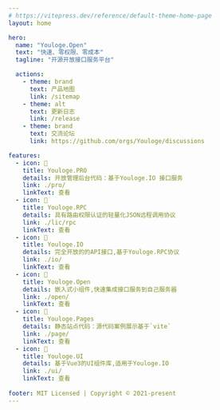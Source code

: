 ```yaml
---
# https://vitepress.dev/reference/default-theme-home-page
layout: home

hero:
  name: "Youloge.Open"
  text: "快速、零权限、零成本"
  tagline: "开源开放接口服务平台"

  actions:
    - theme: brand
      text: 产品地图
      link: /sitemap
    - theme: alt
      text: 更新日志
      link: /release
    - theme: brand
      text: 交流论坛
      link: https://github.com/orgs/Youloge/discussions

features:
  - icon: 🚀
    title: Youloge.PRO
    details: 开放管理后台代码：基于Youloge.IO 接口服务
    link: ./pro/
    linkText: 查看
  - icon: 🚀
    title: Youloge.RPC
    details: 具有路由权限认证的轻量化JSON远程调用协议
    link: ./lic/rpc
    linkText: 查看
  - icon: 🚀
    title: Youloge.IO
    details: 完全开放的的API接口,基于Youloge.RPC协议
    link: ./io/
    linkText: 查看
  - icon: 🚀
    title: Youloge.Open
    details: 嵌入式小组件,快速集成接口服务到自己服务器
    link: ./open/
    linkText: 查看
  - icon: 🚀
    title: Youloge.Pages
    details: 静态站点代码：源代码案例展示基于`vite`
    link: ./page/
    linkText: 查看
  - icon: 🚀
    title: Youloge.UI
    details: 基于Vue3的UI组件库,适用于Youloge.IO
    link: ./ui/
    linkText: 查看
    
footer: MIT Licensed | Copyright © 2021-present 
---
```


